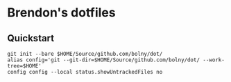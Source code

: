 # Brendon's dotfiles

## Quickstart

```
git init --bare $HOME/Source/github.com/bolny/dot/
alias config='git --git-dir=$HOME/Source/github.com/bolny/dot/ --work-tree=$HOME'
config config --local status.showUntrackedFiles no
```
